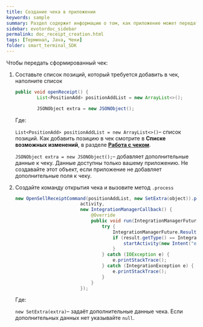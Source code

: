 ```yaml
---
title: Создание чека в приложении
keywords: sample
summary: Раздел содержит информацию о том, как приложение может передать сформированный чек в смарт-терминал для оплаты.
sidebar: evotordoc_sidebar
permalink: doc_receipt_creation.html
tags: [Терминал, Java, Чеки]
folder: smart_terminal_SDK
---
```


Чтобы передать сформированный чек:

1. Составьте список позиций, который требуется добавить в чек, наполните список

   ```java
   public void openReceipt() {
           List<PositionAdd> positionAddList = new ArrayList<>();

           JSONObject extra = new JSONObject();
   ```

   Где:

   `List<PositionAdd> positionAddList = new ArrayList<>()`– список позиций. Как добавить позицию в чек смотрите в **Списке возможных изменений**, в разделе [**Работа с чеком**](./doc_receipt_interactions.html).

   `JSONObject extra = new JSONObject();`– добавляет дополнительные данные к чеку. Данные доступны только вашему приложению. Не создавайте этот объект, если приложение не добавляет дополнительные поля к чеку.

2. Создайте команду открытия чека и вызовите метод `.process`
   ```java
   new OpenSellReceiptCommand(positionAddList, new SetExtra(object)).process(
                           activity,
                           new IntegrationManagerCallback() {
                               @Override
                               public void run(IntegrationManagerFuture integrationManagerFuture) {
                                   try {
                                       IntegrationManagerFuture.Result result = integrationManagerFuture.getResult();
                                       if (result.getType() == IntegrationManagerFuture.Result.Type.OK) {
                                           startActivity(new Intent("evotor.intent.action.payment.SELL"));
                                       }
                                   } catch (IOException e) {
                                       e.printStackTrace();
                                   } catch (IntegrationException e) {
                                       e.printStackTrace();
                                   }
                               }
                           });
   ```

   Где:

   `new SetExtra(extra)`– задаёт дополнительные данные чека. Если дополнительных данных нет указывайте `null`.
